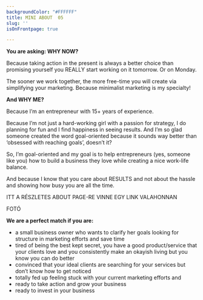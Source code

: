 ```yaml
---
backgroundColor: "#FFFFFF"
title: MINI ABOUT  05
slug: ''
isOnFrontpage: true

---
```

**You are asking: WHY NOW?**

Because taking action in the present is always a better choice than promising yourself you REALLY start working on it tomorrow. Or on Monday.

The sooner we work together, the more free-time you will create via simplifying your marketing. Because minimalist marketing is my specialty!

**And WHY ME?**

Because I’m an entrepreneur with 15+ years of experience.

Because I’m not just a hard-working girl with a passion for strategy, I do planning for fun and I find happiness in seeing results. And I’m so glad someone created the word goal-oriented because it sounds way better than ‘obsessed with reaching goals’, doesn’t it?

So, I’m goal-oriented and my goal is to help entrepreneurs (yes, someone like you) how to build a business they love while creating a nice work-life balance.

And because I know that you care about RESULTS and not about the hassle and showing how busy you are all the time.

ITT A RÉSZLETES ABOUT PAGE-RE VINNE EGY LINK VALAHONNAN

FOTÓ

**We are a perfect match if you are:**

* a small business owner who wants to clarify her goals looking for structure in marketing efforts and save time
* tired of being the best kept secret, you have a good product/service that your clients love and you consistently make an okayish living but you know you can do better
* convinced that your ideal clients are searching for your services but don’t know how to get noticed
* totally fed up feeling stuck with your current marketing efforts and
* ready to take action and grow your business
* ready to invest in your business